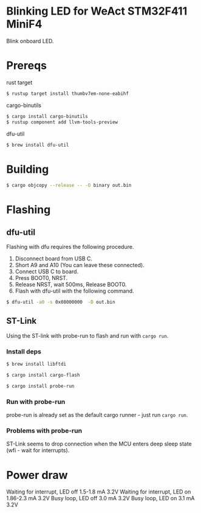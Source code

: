 # Blinking LED for WeAct STM32F411 MiniF4 

Blink onboard LED.

# Prereqs
 
rust target

```sh
$ rustup target install thumbv7em-none-eabihf
```

cargo-binutils

```sh
$ cargo install cargo-binutils
$ rustup component add llvm-tools-preview
```

dfu-util

```sh
$ brew install dfu-util
```

# Building

```sh
$ cargo objcopy --release -- -O binary out.bin
```

# Flashing

## dfu-util

Flashing with dfu requires the following procedure.
1. Disconnect board from USB C.
2. Short A9 and A10 (You can leave these connected).
3. Connect USB C to board.
4. Press BOOT0, NRST.
5. Release NRST, wait 500ms, Release BOOT0.
6. Flash with dfu-util with the following command.

```sh
$ dfu-util -a0 -s 0x08000000  -D out.bin
```

## ST-Link

Using the ST-link with probe-run to flash and run with `cargo run`.

### Install deps

```sh
$ brew install libftdi
```

```sh
$ cargo install cargo-flash
```

```sh
$ cargo install probe-run
```

### Run with probe-run

probe-run is already set as the default cargo runner - just run `cargo run`.

### Problems with probe-run

ST-Link seems to drop connection when the MCU enters deep sleep state (wfi - wait for interrupts).

# Power draw

Waiting for interrupt, LED off
	1.5-1.8 mA 3.2V
Waiting for interrupt, LED on
	1.86-2.3 mA 3.2V
Busy loop, LED off
	3.0 mA 3.2V
Busy loop, LED on
	3.1 mA 3.2V